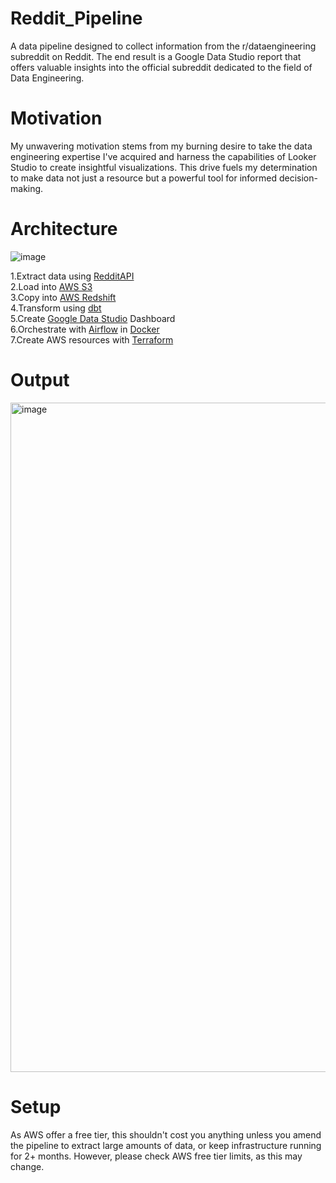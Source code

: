 # Reddit_Pipeline
A data pipeline designed to collect information from the r/dataengineering subreddit on Reddit. The end result is a Google Data Studio report that offers valuable insights into the official subreddit dedicated to the field of Data Engineering.

# Motivation
My unwavering motivation stems from my burning desire to take the data engineering expertise I've acquired and harness the capabilities of Looker Studio to create insightful visualizations. This drive fuels my determination to make data not just a resource but a powerful tool for informed decision-making.

# Architecture

![image](https://github.com/hamanolla/Reddit_Pipeline/assets/143839865/bde99af0-8d13-4a24-aa8a-ca30fb88064d)

1.Extract data using [RedditAPI](https://www.reddit.com/dev/api/) <br>
2.Load into [AWS S3](https://aws.amazon.com/s3/) <br>
3.Copy into [AWS Redshift](https://aws.amazon.com/redshift/) <br>
4.Transform using [dbt](https://www.getdbt.com/) <br>
5.Create [Google Data Studio](https://lookerstudio.google.com/u/0/navigation/reporting) Dashboard <br>
6.Orchestrate with [Airflow](https://airflow.apache.org/) in [Docker](https://www.docker.com/) <br>
7.Create AWS resources with [Terraform](https://www.terraform.io/)

# Output

<img width="1071" alt="image" src="https://github.com/hamanolla/Reddit_Pipeline/assets/143839865/1d8d3e9b-4458-463f-87dd-92b508a80684">


# Setup

As AWS offer a free tier, this shouldn't cost you anything unless you amend the pipeline to extract large amounts of data, or keep infrastructure running for 2+ months. However, please check AWS free tier limits, as this may change.
 
